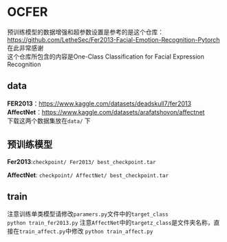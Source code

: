# OCFER

预训练模型的数据增强和超参数设置是参考的是这个仓库：https://github.com/LetheSec/Fer2013-Facial-Emotion-Recognition-Pytorch <br>
在此非常感谢<br>
这个仓库所包含的内容是One-Class Classification for Facial Expression Recognition<br>
## data
**FER2013**：https://www.kaggle.com/datasets/deadskull7/fer2013<br>
**AffectNet**：https://www.kaggle.com/datasets/arafatshovon/affectnet<br>
下载这两个数据集放在`data/`
下<br>

## 预训练模型
**Fer2013**:`checkpoint/
              Fer2013/
              best_checkpoint.tar`<br>

**AffectNet**: `checkpoint/
                 AffectNet/
                  best_checkpoint.tar`<br>
## train
注意训练单类模型请修改`paramers.py`文件中的`target_class`<br>
`python train_fer2013.py`
注意`AffectNet`中的`targetz_class`是文件夹名称，直接在`train_affect.py`中修改
`python train_affect.py`
